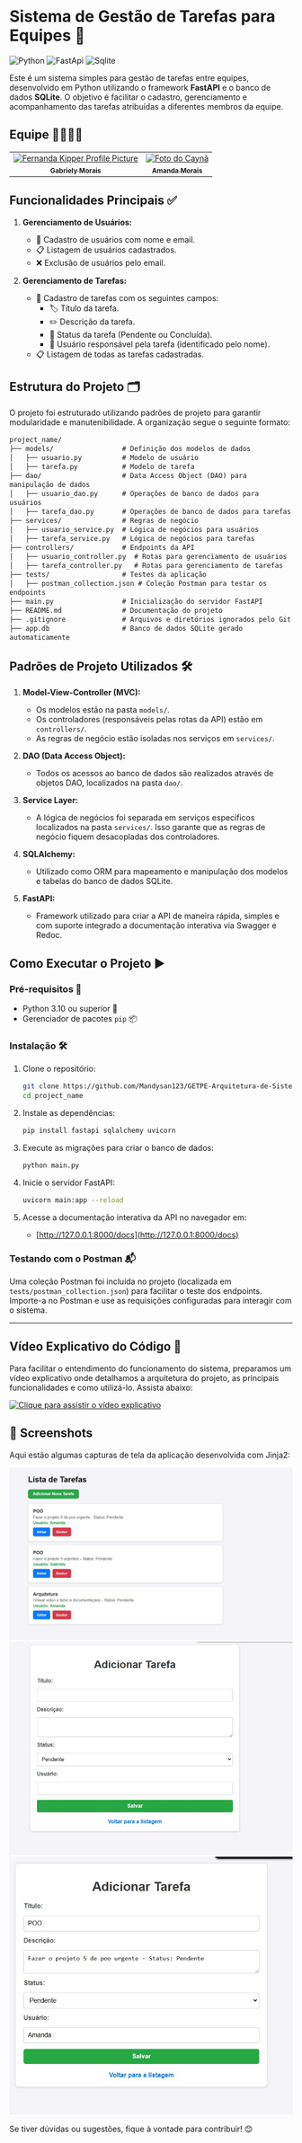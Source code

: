 # Sistema de Gestão de Tarefas para Equipes 🚀

![Python](https://img.shields.io/badge/Python-FFD43B?style=for-the-badge&logo=python&logoColor=blue)
![FastApi](https://img.shields.io/badge/fastapi-109989?style=for-the-badge&logo=FASTAPI&logoColor=white)
![Sqlite](https://img.shields.io/badge/Sqlite-003B57?style=for-the-badge&logo=sqlite&logoColor=white)

Este é um sistema simples para gestão de tarefas entre equipes, desenvolvido em Python utilizando o framework **FastAPI** e o banco de dados **SQLite**. O objetivo é facilitar o cadastro, gerenciamento e acompanhamento das tarefas atribuídas a diferentes membros da equipe.

## Equipe 👩‍💻👩‍💻
<table align="center">
  <tr>
    <td align="center">
      <a href="#">
        <img src="https://avatars.githubusercontent.com/u/105436281?v=4" width="150px;" alt="Fernanda Kipper Profile Picture"/><br>
        <sub>
          <b>Gabriely Morais</b>
        </sub>
      </a>
    </td>
    <td align="center">
      <a href="https://github.com/Mandysan123">
        <img src="https://avatars.githubusercontent.com/u/105436946?v=4" width="150px;" alt="Foto do Caynã"/><br>
        <sub>
          <b>Amanda Morais</b>
        </sub>
      </a>
    </td>
  </tr>
</table>

## Funcionalidades Principais ✅

1. **Gerenciamento de Usuários:**
   - 👤 Cadastro de usuários com nome e email.
   - 📋 Listagem de usuários cadastrados.
   - ❌ Exclusão de usuários pelo email.

2. **Gerenciamento de Tarefas:**
   - 📝 Cadastro de tarefas com os seguintes campos:
     - 🏷️ Título da tarefa.
     - ✏️ Descrição da tarefa.
     - 🔄 Status da tarefa (Pendente ou Concluída).
     - 👥 Usuário responsável pela tarefa (identificado pelo nome).
   - 📋 Listagem de todas as tarefas cadastradas.

## Estrutura do Projeto 🗂️

O projeto foi estruturado utilizando padrões de projeto para garantir modularidade e manutenibilidade. A organização segue o seguinte formato:

```plaintext
project_name/
├── models/                 # Definição dos modelos de dados
│   ├── usuario.py          # Modelo de usuário
│   ├── tarefa.py           # Modelo de tarefa
├── dao/                    # Data Access Object (DAO) para manipulação de dados
│   ├── usuario_dao.py      # Operações de banco de dados para usuários
│   ├── tarefa_dao.py       # Operações de banco de dados para tarefas
├── services/               # Regras de negócio
│   ├── usuario_service.py  # Lógica de negócios para usuários
│   ├── tarefa_service.py   # Lógica de negócios para tarefas
├── controllers/            # Endpoints da API
│   ├── usuario_controller.py  # Rotas para gerenciamento de usuários
│   ├── tarefa_controller.py   # Rotas para gerenciamento de tarefas
├── tests/                  # Testes da aplicação
│   ├── postman_collection.json # Coleção Postman para testar os endpoints
├── main.py                 # Inicialização do servidor FastAPI
├── README.md               # Documentação do projeto
├── .gitignore              # Arquivos e diretórios ignorados pelo Git
├── app.db                  # Banco de dados SQLite gerado automaticamente
```

## Padrões de Projeto Utilizados 🛠️

1. **Model-View-Controller (MVC):**
   - Os modelos estão na pasta `models/`.
   - Os controladores (responsáveis pelas rotas da API) estão em `controllers/`.
   - As regras de negócio estão isoladas nos serviços em `services/`.

2. **DAO (Data Access Object):**
   - Todos os acessos ao banco de dados são realizados através de objetos DAO, localizados na pasta `dao/`.

3. **Service Layer:**
   - A lógica de negócios foi separada em serviços específicos localizados na pasta `services/`. Isso garante que as regras de negócio fiquem desacopladas dos controladores.

4. **SQLAlchemy:**
   - Utilizado como ORM para mapeamento e manipulação dos modelos e tabelas do banco de dados SQLite.

5. **FastAPI:**
   - Framework utilizado para criar a API de maneira rápida, simples e com suporte integrado a documentação interativa via Swagger e Redoc.

## Como Executar o Projeto ▶️

### Pré-requisitos 🛑

- Python 3.10 ou superior 🐍
- Gerenciador de pacotes `pip` 📦

### Instalação 🛠️

1. Clone o repositório:
   ```bash
   git clone https://github.com/Mandysan123/GETPE-Arquitetura-de-Sistemas.git
   cd project_name
   ```

3. Instale as dependências:
   ```bash
   pip install fastapi sqlalchemy uvicorn
   ```

4. Execute as migrações para criar o banco de dados:
   ```bash
   python main.py
   ```

5. Inicie o servidor FastAPI:
   ```bash
   uvicorn main:app --reload
   ```

6. Acesse a documentação interativa da API no navegador em:
   - [http://127.0.0.1:8000/docs](http://127.0.0.1:8000/docs)

### Testando com o Postman 📬

Uma coleção Postman foi incluída no projeto (localizada em `tests/postman_collection.json`) para facilitar o teste dos endpoints. Importe-a no Postman e use as requisições configuradas para interagir com o sistema.

---

## Vídeo Explicativo do Código 🎥  

Para facilitar o entendimento do funcionamento do sistema, preparamos um vídeo explicativo onde detalhamos a arquitetura do projeto, as principais funcionalidades e como utilizá-lo. Assista abaixo:  

[![Clique para assistir o vídeo explicativo](https://img.youtube.com/vi/SEU_VIDEO_ID/maxresdefault.jpg)](https://youtu.be/1omB555DWq8?si=zkCwVLFVzxN5P9zL)

## 📸 Screenshots

Aqui estão algumas capturas de tela da aplicação desenvolvida com Jinja2:

<!-- Adicione suas imagens abaixo -->
![Print 1](GETPE-Arquitetura-de-Sistemas/prints/image1.jpeg)
![Print 2](GETPE-Arquitetura-de-Sistemas/prints/image2.jpeg)
![Print 3](GETPE-Arquitetura-de-Sistemas/prints/image3.jpeg)


Se tiver dúvidas ou sugestões, fique à vontade para contribuir! 😊

